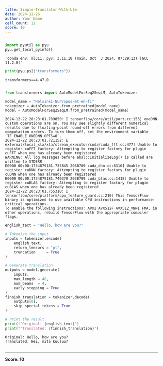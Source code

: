 ```yaml
---
title: Simple-Translator-With-Llm
date: 2024-12-26
author: Your Name
cell_count: 11
score: 10
---
```


```python

```


```python
import pyutil as pyu
pyu.get_local_pyinfo()
```




    'conda env: ml311; pyv: 3.11.10 (main, Oct  3 2024, 07:29:13) [GCC 11.2.0]'




```python
print(pyu.ps2("transformers"))
```

    transformers==4.47.0
    



```python

```


```python
from transformers import AutoModelForSeq2SeqLM, AutoTokenizer
```


```python
model_name = "Helsinki-NLP/opus-mt-en-fi"
tokenizer = AutoTokenizer.from_pretrained(model_name)
model = AutoModelForSeq2SeqLM.from_pretrained(model_name)
```

    2024-12-22 20:23:01.709850: I tensorflow/core/util/port.cc:153] oneDNN custom operations are on. You may see slightly different numerical results due to floating-point round-off errors from different computation orders. To turn them off, set the environment variable `TF_ENABLE_ONEDNN_OPTS=0`.
    2024-12-22 20:23:01.721152: E external/local_xla/xla/stream_executor/cuda/cuda_fft.cc:477] Unable to register cuFFT factory: Attempting to register factory for plugin cuFFT when one has already been registered
    WARNING: All log messages before absl::InitializeLog() is called are written to STDERR
    E0000 00:00:1734879181.735845 2038709 cuda_dnn.cc:8310] Unable to register cuDNN factory: Attempting to register factory for plugin cuDNN when one has already been registered
    E0000 00:00:1734879181.740370 2038709 cuda_blas.cc:1418] Unable to register cuBLAS factory: Attempting to register factory for plugin cuBLAS when one has already been registered
    2024-12-22 20:23:01.755310: I tensorflow/core/platform/cpu_feature_guard.cc:210] This TensorFlow binary is optimized to use available CPU instructions in performance-critical operations.
    To enable the following instructions: AVX2 AVX512F AVX512_VNNI FMA, in other operations, rebuild TensorFlow with the appropriate compiler flags.



```python
english_text = "Hello, how are you?"
```


```python
# Tokenize the input
inputs = tokenizer.encode(
    english_text, 
    return_tensors = "pt", 
    truncation     = True
)
```


```python
# Generate translation
outputs = model.generate(
    inputs, 
    max_length = 40, 
    num_beams  = 4, 
    early_stopping = True
)
finnish_translation = tokenizer.decode(
    outputs[0], 
    skip_special_tokens = True
)
```


```python
# Print the result
print(f"Original: {english_text}")
print(f"Translated: {finnish_translation}")
```

    Original: Hello, how are you?
    Translated: Hei, mitä kuuluu?



```python

```


---
**Score: 10**